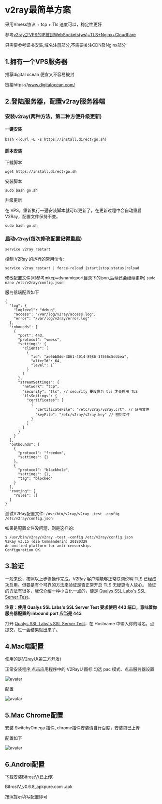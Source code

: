 # v2ray最简单方案

采用Vmess协议 + tcp + Tls 速度可以，稳定性更好

参考[v2ray之VPS的IP被封WebSockets(ws)+TLS+Nginx+Cloudflare](v2ray之VPS的IP被封WebSockets(ws)+TLS+Nginx+Cloudflare.md)

只需要参考证书安装,域名注册部分,不需要关注CDN及Nginx部分

## 1.拥有一个VPS服务器
推荐digital ocean 便宜又不容易被封

链接https://www.digitalocean.com/

## 2.登陆服务器，配置v2ray服务器端
### 安装v2ray(两种方法，第二种方便升级更新)
#### 一键安装
`bash <(curl -L -s https://install.direct/go.sh)`
#### 脚本安装
下载脚本

`wget https://install.direct/go.sh`

安装脚本

`sudo bash go.sh`

升级更新

在 VPS，重新执行一遍安装脚本就可以更新了，在更新过程中会自动重启 V2Ray，配置文件保持不变。

`sudo bash go.sh`

### 启动v2ray(每次修改配置记得重启)
`service v2ray restart`

控制 V2Ray 的运行的常用命令:

`service v2ray restart | force-reload |start|stop|status|reload`

修改配置文件(可参考mkcp+dynamicport目录下的json,后续还会继续更新)
`sudo nano /etc/v2ray/config.json`

服务器端配置如下

```
{
  "log": {
    "loglevel": "debug",
    "access": "/var/log/v2ray/access.log",
    "error": "/var/log/v2ray/error.log"
  },
  "inbounds": [
    {
      "port": 443,
      "protocol": "vmess",    
      "settings": {
        "clients": [
          {
            "id": "ae6bb8de-3061-4014-8986-1f566c5ddbea",  
            "alterId": 64,
            "level": 1``
          }
        ]
      },
      "streamSettings": {
        "network": "tcp",
        "security": "tls", // security 要设置为 tls 才会启用 TLS
        "tlsSettings": {
          "certificates": [
            {
              "certificateFile": "/etc/v2ray/v2ray.crt", // 证书文件
              "keyFile": "/etc/v2ray/v2ray.key" // 密钥文件
            }
          ]
        }
      }
    }
  ],
  "outbounds": [
    {
      "protocol": "freedom",
      "settings": {}
    },
    {
      "protocol": "blackhole",
      "settings": {},
      "tag": "blocked"
    }
  ],
  "routing": {
    "rules": []
  }
}
```

测试V2Ray配置文件:
`/usr/bin/v2ray/v2ray -test -config /etc/v2ray/config.json`

如果是配置文件没问题，则是这样的:
```
$ /usr/bin/v2ray/v2ray -test -config /etc/v2ray/config.json
V2Ray v3.15 (die Commanderin) 20180329
An unified platform for anti-censorship.
Configuration OK.
```
## 3.验证

一般来说，按照以上步骤操作完成，V2Ray 客户端能够正常联网说明 TLS 已经成功启用。但要是有个可靠的方法来验证是否正常开启 TLS 无疑更令人放心。
验证的方法有很多，我仅介绍一种小白化一点的，便是 [Qualys SSL Labs's SSL Server Test](https://www.ssllabs.com/ssltest/index.html)。

**注意：使用 Qualys SSL Labs's SSL Server Test 要求使用 443 端口，意味着你服务器配置的 inbound.port 应当是 443**

打开 [Qualys SSL Labs's SSL Server Test](https://www.ssllabs.com/ssltest/index.html)，在
Hostname 中输入你的域名，点提交，过一会结果就出来了。

## 4.Mac端配置
使用的是[V2rayU](https://github.com/yanue/V2rayU/releases)(第三方开发)

正常安装程序,点击应用程序中的 V2RayU 图标:勾选 pac 模式、点击服务器设置

![avatar](./img/v2rayU.png)

配置

![avatar](./img/v2rayU+tls.jpg)

## 5.Mac Chrome配置
安装 SwitchyOmega 插件, chrome插件安装请自行百度，安装包已上传

配置如下

![avatar](./img/SwitchyOmega.jpg)

## 6.Androi配置
下载安装BifrostV(已上传)

BifrostV_v0.6.8_apkpure.com .apk

按照提示填写配置即可